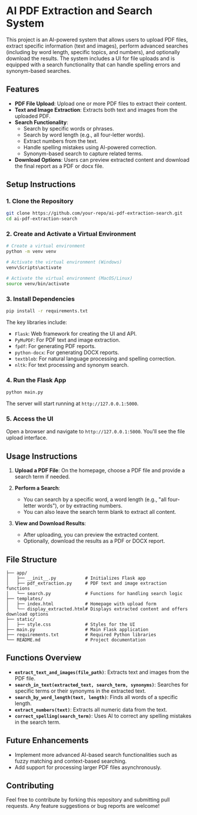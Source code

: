 # AI PDF Extraction and Search System

This project is an AI-powered system that allows users to upload PDF files, extract specific information (text and images), perform advanced searches (including by word length, specific topics, and numbers), and optionally download the results. The system includes a UI for file uploads and is equipped with a search functionality that can handle spelling errors and synonym-based searches.

## Features
- **PDF File Upload**: Upload one or more PDF files to extract their content.
- **Text and Image Extraction**: Extracts both text and images from the uploaded PDF.
- **Search Functionality**:
  - Search by specific words or phrases.
  - Search by word length (e.g., all four-letter words).
  - Extract numbers from the text.
  - Handle spelling mistakes using AI-powered correction.
  - Synonym-based search to capture related terms.
- **Download Options**: Users can preview extracted content and download the final report as a PDF or docx file.

## Setup Instructions

### 1. Clone the Repository
```bash
git clone https://github.com/your-repo/ai-pdf-extraction-search.git
cd ai-pdf-extraction-search
```

### 2. Create and Activate a Virtual Environment
```bash
# Create a virtual environment
python -m venv venv

# Activate the virtual environment (Windows)
venv\Scripts\activate

# Activate the virtual environment (MacOS/Linux)
source venv/bin/activate
```

### 3. Install Dependencies
```bash
pip install -r requirements.txt
```

The key libraries include:
- `Flask`: Web framework for creating the UI and API.
- `PyMuPDF`: For PDF text and image extraction.
- `fpdf`: For generating PDF reports.
- `python-docx`: For generating DOCX reports.
- `textblob`: For natural language processing and spelling correction.
- `nltk`: For text processing and synonym search.

### 4. Run the Flask App
```bash
python main.py
```

The server will start running at `http://127.0.0.1:5000`.

### 5. Access the UI
Open a browser and navigate to `http://127.0.0.1:5000`. You'll see the file upload interface.

## Usage Instructions

1. **Upload a PDF File**: On the homepage, choose a PDF file and provide a search term if needed.
   
2. **Perform a Search**:
   - You can search by a specific word, a word length (e.g., "all four-letter words"), or by extracting numbers.
   - You can also leave the search term blank to extract all content.

3. **View and Download Results**:
   - After uploading, you can preview the extracted content.
   - Optionally, download the results as a PDF or DOCX report.

## File Structure

```
├── app/
│   ├── __init__.py           # Initializes Flask app
│   ├── pdf_extraction.py     # PDF text and image extraction functions
│   └── search.py             # Functions for handling search logic
├── templates/
│   ├── index.html            # Homepage with upload form
│   └── display_extracted.html# Displays extracted content and offers download options
├── static/
│   ├── style.css             # Styles for the UI
├── main.py                   # Main Flask application
├── requirements.txt          # Required Python libraries
└── README.md                 # Project documentation
```

## Functions Overview

- **`extract_text_and_images(file_path)`**: Extracts text and images from the PDF file.
- **`search_in_text(extracted_text, search_term, synonyms)`**: Searches for specific terms or their synonyms in the extracted text.
- **`search_by_word_length(text, length)`**: Finds all words of a specific length.
- **`extract_numbers(text)`**: Extracts all numeric data from the text.
- **`correct_spelling(search_term)`**: Uses AI to correct any spelling mistakes in the search term.

## Future Enhancements
- Implement more advanced AI-based search functionalities such as fuzzy matching and context-based searching.
- Add support for processing larger PDF files asynchronously.

## Contributing
Feel free to contribute by forking this repository and submitting pull requests. Any feature suggestions or bug reports are welcome!

